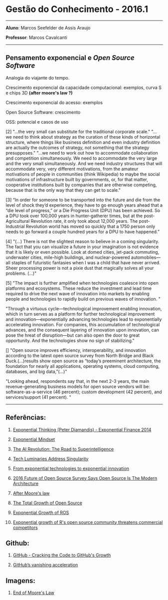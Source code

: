 # Gestão do Conhecimento - 2016.1

-----

**Aluno**: Marcos Seefelder de Assis Araujo

**Professor**: Marcos Cavalcanti

-----

## Pensamento exponencial e *Open Source Software*

Analogia do viajante do tempo.

Crescimento exponencial da capacidade computacional: exemplos, curva S e chips 3D **(after moore's law ?)**

Crescimento exponencial do acesso: exemplos

Open Source Software: crescimento

OSS: potencial e casos de uso

[2]
"...the very small can substitute for the traditional corporate scale."
"... we need to think about strategy as the curation of these kinds of horizontal structure, where things like business definition and even industry definition are actually the outcomes of strategy, not something that the strategy presupposes."
"...we need to work out how to accommodate collaboration and competition simultaneously. We need to accommodate the very large and the very small simultaneously. And we need industry structures that will accommodate very, very different motivations, from the amateur motivations of people in communities (think Wikipedia) to maybe the social motivations of infrastructure built by governments, or, for that matter, cooperative institutions built by companies that are otherwise competing, because that is the only way that they can get to scale."

[3]
“In order for someone to be transported into the future and die from the level of shock they’d experience, they have to go enough years ahead that a “die level of progress,” or a Die Progress Unit (DPU) has been achieved. So a DPU took over 100,000 years in hunter-gatherer times, but at the post-Agricultural Revolution rate, it only took about 12,000 years. The post-Industrial Revolution world has moved so quickly that a 1750 person only needs to go forward a couple hundred years for a DPU to have happened.”

[4]
"(...) There is not the slightest reason to believe in a coming singularity. The fact that you can visualize a future in your imagination is not evidence that it is likely or even possible. Look at domed cities, jet-pack commuting, underwater cities, mile-high buildings, and nuclear-powered automobiles—all staples of futuristic fantasies when I was a child that have never arrived. Sheer processing power is not a pixie dust that magically solves all your problems. (...)"

[5]
"The impact is further amplified when technologies coalesce into open platforms and ecosystems. These reduce the investment and lead time required to drive the next wave of innovation into markets by enabling people and technologies to rapidly build on previous waves of innovation. "

"Through a virtuous cycle—technological improvement enabling innovation, which in turn serves as a platform for further technological improvement and innovation—exponentially advancing technologies lead to exponentially accelerating innovation. For companies, this accumulation of technological advances, and the consequent layering of innovation upon innovation, can pose the hreat of disruption—but can also open the door to great opportunity. And the technologies show no sign of stabilizing."

[]
"Open source improves efficiency, interoperability, and innovation according to the latest open source survey from North Bridge and Black Duck.(...)results show open source as “today’s preeminent architecture, the foundation for nearly all applications, operating systems, cloud computing, databases, and big data,”(...)"

"Looking ahead, respondents say that, in the next 2-3 years, the main revenue-generating business models for open source vendors will be: software-as-a-service (46 percent); custom development (42 percent), and services/support (41 percent). "

-----

## Referências:

1. [Exponential Thinking (Peter Diamandis) - Exponential Finance 2014](https://www.youtube.com/watch?v=HvLFoMNzD_k)

1. [Exponential Mindset](https://medium.com/@ishaheen10/exponential-mindset-27da3591c599#.bp3t4rp4n)

1. [The AI Revolution: The Road to Superintelligence](http://waitbutwhy.com/2015/01/artificial-intelligence-revolution-1.html)

1. [Tech Luminaries Address Singularity](http://spectrum.ieee.org/computing/hardware/tech-luminaries-address-singularity)

1. [From exponential technologies to exponential innovation](http://www2.deloitte.com/content/dam/Deloitte/es/Documents/sector-publico/Deloitte_ES_Sector-Publico_From-exponential-technologies-to-exponential-innovation.pdf)

1. [2016 Future of Open Source Survey Says Open Source Is The Modern Architecture](https://www.linux.com/news/2016-future-open-source-survey-says-open-source-modern-architecture)

1. [After Moore's law](http://www.economist.com/technology-quarterly/2016-03-12/after-moores-law)

1. [The Total Growth of Open Source](http://dirkriehle.com/publications/2008-2/the-total-growth-of-open-source/)

1. [Exponential Growth of ROS](http://ieeexplore.ieee.org/stamp/stamp.jsp?arnumber=5751985)

1. [Exponential growth of R's open source community threatens commercial competitors](http://www.techrepublic.com/article/exponential-growth-of-rs-open-source-community-threatens-commercial-competitors/)

## Github:

1. [GitHub - Cracking the Code to GitHub's Growth ](https://growthhackers.com/growth-studies/github)

1. [GitHub’s vanishing acceleration](http://redmonk.com/dberkholz/2014/09/26/githubs-vanishing-acceleration/)

## Imagens:

1. [End of Moore's Law](https://thenextwavefutures.files.wordpress.com/2009/08/end_of_moores_law_growth_curves.jpg?w=720)


